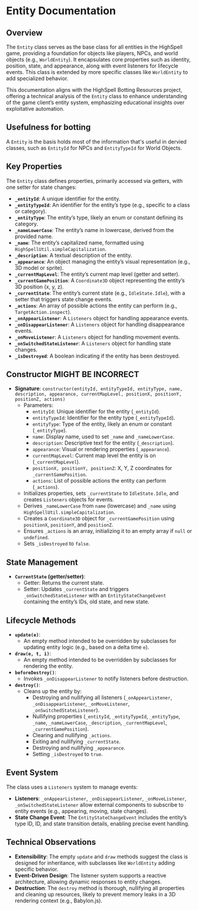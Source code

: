 # Entity Documentation

## Overview
The `Entity` class serves as the base class for all entities in the HighSpell game, providing a foundation for objects like players, NPCs, and world objects (e.g., `WorldEntity`). It encapsulates core properties such as identity, position, state, and appearance, along with event listeners for lifecycle events. This class is extended by more specific classes like `WorldEntity` to add specialized behavior.

This documentation aligns with the HighSpell Botting Resources project, offering a technical analysis of the `Entity` class to enhance understanding of the game client’s entity system, emphasizing educational insights over exploitative automation.

## Usefulness for botting
A `Entity` is the basis holds most of the information that's useful in dervied classes, such as `EntityId` for NPCs and `EntityTypeId` for World Objects. 

## Key Properties
The `Entity` class defines properties, primarily accessed via getters, with one setter for state changes:

- **`_entityId`**: A unique identifier for the entity.
- **`_entityTypeId`**: An identifier for the entity’s type (e.g., specific to a class or category).
- **`_entityType`**: The entity’s type, likely an enum or constant defining its category.
- **`_nameLowerCase`**: The entity’s name in lowercase, derived from the provided name.
- **`_name`**: The entity’s capitalized name, formatted using `HighSpellUtil.simpleCapitalization`.
- **`_description`**: A textual description of the entity.
- **`_appearance`**: An object managing the entity’s visual representation (e.g., 3D model or sprite).
- **`_currentMapLevel`**: The entity’s current map level (getter and setter).
- **`_currentGamePosition`**: A `Coordinate3D` object representing the entity’s 3D position (x, y, z).
- **`_currentState`**: The entity’s current state (e.g., `IdleState.Idle`), with a setter that triggers state change events.
- **`_actions`**: An array of possible actions the entity can perform (e.g., `TargetAction.inspect`).
- **`_onAppearListener`**: A `Listeners` object for handling appearance events.
- **`_onDisappearListener`**: A `Listeners` object for handling disappearance events.
- **`_onMoveListener`**: A `Listeners` object for handling movement events.
- **`_onSwitchedStateListener`**: A `Listeners` object for handling state changes.
- **`_isDestroyed`**: A boolean indicating if the entity has been destroyed.

## Constructor MIGHT BE INCORRECT
- **Signature**: `constructor(entityId, entityTypeId, entityType, name, description, appearance, currentMapLevel, positionX, positionY, positionZ, actions)`
  - Parameters:
    - `entityId`: Unique identifier for the entity (`_entityId`).
    - `entityTypeId`: Identifier for the entity type (`_entityTypeId`).
    - `entityType`: Type of the entity, likely an enum or constant (`_entityType`).
    - `name`: Display name, used to set `_name` and `_nameLowerCase`.
    - `description`: Descriptive text for the entity (`_description`).
    - `appearance`: Visual or rendering properties (`_appearance`).
    - `currentMapLevel`: Current map level the entity is on (`_currentMapLevel`).
    - `positionX, positionY, positionZ`: X, Y, Z coordinates for `_currentGamePosition`.
    - `actions`: List of possible actions the entity can perform (`_actions`).
  - Initializes properties, sets `_currentState` to `IdleState.Idle`, and creates `Listeners` objects for events.
  - Derives `_nameLowerCase` from `name` (lowercase) and `_name` using `HighSpellUtil.simpleCapitalization`.
  - Creates a `Coordinate3D` object for `_currentGamePosition` using `positionX`, `positionY`, and `positionZ`.
  - Ensures `_actions` is an array, initializing it to an empty array if `null` or `undefined`.
  - Sets `_isDestroyed` to `false`.

## State Management
- **`CurrentState` (getter/setter)**:
  - Getter: Returns the current state.
  - Setter: Updates `_currentState` and triggers `_onSwitchedStateListener` with an `EntityStateChangeEvent` containing the entity’s IDs, old state, and new state.

## Lifecycle Methods
- **`update(e)`**:
  - An empty method intended to be overridden by subclasses for updating entity logic (e.g., based on a delta time `e`).
- **`draw(e, t, i)`**:
  - An empty method intended to be overridden by subclasses for rendering the entity.
- **`beforeDestroy()`**:
  - Invokes `_onDisappearListener` to notify listeners before destruction.
- **`destroy()`**:
  - Cleans up the entity by:
    - Destroying and nullifying all listeners (`_onAppearListener`, `_onDisappearListener`, `_onMoveListener`, `_onSwitchedStateListener`).
    - Nullifying properties (`_entityId`, `_entityTypeId`, `_entityType`, `_name`, `_nameLowerCase`, `_description`, `_currentMapLevel`, `_currentGamePosition`).
    - Clearing and nullifying `_actions`.
    - Exiting and nullifying `_currentState`.
    - Destroying and nullifying `_appearance`.
    - Setting `_isDestroyed` to `true`.

## Event System
The class uses a `Listeners` system to manage events:
- **Listeners**: `_onAppearListener`, `_onDisappearListener`, `_onMoveListener`, `_onSwitchedStateListener` allow external components to subscribe to entity events (e.g., appearing, moving, state changes).
- **State Change Event**: The `EntityStateChangeEvent` includes the entity’s type ID, ID, and state transition details, enabling precise event handling.

## Technical Observations
- **Extensibility**: The empty `update` and `draw` methods suggest the class is designed for inheritance, with subclasses like `WorldEntity` adding specific behavior.
- **Event-Driven Design**: The listener system supports a reactive architecture, allowing dynamic responses to entity changes.
- **Destruction**: The `destroy` method is thorough, nullifying all properties and cleaning up resources, likely to prevent memory leaks in a 3D rendering context (e.g., Babylon.js).
